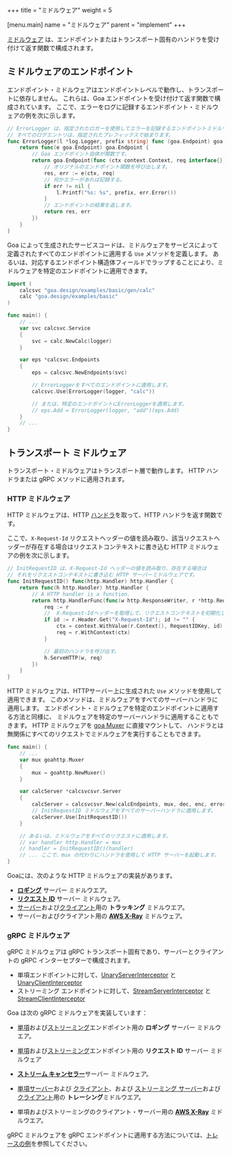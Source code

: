 +++
title = "ミドルウェア"
weight = 5

[menu.main]
name = "ミドルウェア"
parent = "implement"
+++


[ミドルウェア](https://godoc.org/goa.design/goa/v3/middleware) は、エンドポイントまたはトランスポート固有のハンドラを受け付けて返す関数で構成されます。

## ミドルウェアのエンドポイント

エンドポイント・ミドルウェアはエンドポイントレベルで動作し、トランスポートに依存しません。
これらは、Goa エンドポイントを受け付けて返す関数で構成されています。
ここで、エラーをログに記録するエンドポイント・ミドルウェアの例を次に示します。

```go
// ErrorLogger は、指定されたロガーを使用してエラーを記録するエンドポイントミドルウェアです。
// すべてのログエントリは、指定されたプレフィックスで始まります。
func ErrorLogger(l *log.Logger, prefix string) func (goa.Endpoint) goa.Endpoint {
    return func(e goa.Endpoint) goa.Endpoint {
        // Goa エンドポイント自体が関数です。
        return goa.Endpoint(func (ctx context.Context, req interface{}) (interface{}, error) {
            // オリジナルのエンドポイント関数を呼び出します。
            res, err := e(ctx, req)
            // 何かエラーがあれば記録する。
            if err != nil {
                l.Printf("%s: %s", prefix, err.Error())
            }
            // エンドポイントの結果を返します。
            return res, err
        })
    }
}
```

Goa によって生成されたサービスコードは、ミドルウェアをサービスによって定義されたすべてのエンドポイントに適用する `Use` メソッドを定義します。
あるいは、対応するエンドポイント構造体フィールドでラップすることにより、ミドルウェアを特定のエンドポイントに適用できます。

```go
import (
    calcsvc "goa.design/examples/basic/gen/calc"
    calc "goa.design/examples/basic"
)

func main() {
    // ...
    var svc calcsvc.Service
    {
        svc = calc.NewCalc(logger)
    }

    var eps *calcsvc.Endpoints
    {
        eps = calcsvc.NewEndpoints(svc)

        // ErrorLoggerをすべてのエンドポイントに適用します。
        calcsvc.Use(ErrorLogger(logger, "calc"))

        // または、特定のエンドポイントにErrorLoggerを適用します。
        // eps.Add = ErrorLogger(logger, "add")(eps.Add)
    }
    // ...
}
```

## トランスポート ミドルウェア

トランスポート・ミドルウェアはトランスポート層で動作します。 
HTTP ハンドラまたは gRPC メソッドに適用されます。

### HTTP ミドルウェア

HTTP ミドルウェアは、HTTP [ハンドラ](https://golang.org/pkg/net/http/#Handler)を取って、HTTP ハンドラを返す関数です。

ここで、`X-Request-Id` リクエストヘッダーの値を読み取り、該当リクエストヘッダーが存在する場合はリクエストコンテキストに書き込む HTTP ミドルウェアの例を次に示します。

```go
// InitRequestID は、X-Request-Id ヘッダーの値を読み取り、存在する場合は
// それをリクエストコンテキストに書き込む HTTP サーバーミドルウェアです。
func InitRequestID() func(http.Handler) http.Handler {
    return func(h http.Handler) http.Handler {
        // A HTTP handler is a function.
        return http.HandlerFunc(func(w http.ResponseWriter, r *http.Request) {
            req := r
            //  X-Request-Idヘッダーを取得して、リクエストコンテキストを初期化します。
            if id := r.Header.Get("X-Request-Id"); id != "" {
                ctx = context.WithValue(r.Context(), RequestIDKey, id)
                req = r.WithContext(ctx)
            }

            // 最初のハンドラを呼び出す。
            h.ServeHTTP(w, req)
        })
    }
}
```

HTTP ミドルウェアは、HTTPサーバー上に生成された `Use` メソッドを使用して適用できます。
このメソッドは、ミドルウェアをすべてのサーバーハンドラに適用します。
エンドポイント・ミドルウェアを特定のエンドポイントに適用する方法と同様に、
ミドルウェアを特定のサーバーハンドラに適用することもできます。
HTTP ミドルウェアを [goa Muxer](https://godoc.org/goa.design/goa/v3/http#Muxer) に直接マウントして、
ハンドラとは無関係にすべてのリクエストでミドルウェアを実行することもできます。

```go
func main() {
    // ...
    var mux goahttp.Muxer
    {
        mux = goahttp.NewMuxer()
    }

    var calcServer *calcsvcsvr.Server
    {
        calcServer = calcsvcsvr.New(calcEndpoints, mux, dec, enc, errorHandler(logger))
        // InitRequestID ミドルウェアをすべてのサーバーハンドラに適用します。
        calcServer.Use(InitRequestID())
    }

    // あるいは、ミドルウェアをすべてのリクエストに適用します。
    // var handler http.Handler = mux
    // handler = InitRequestID()(handler)
    // ... ここで、mux の代わりにハンドラを使用して HTTP サーバーを起動します。
}
```
Goaには、次のような HTTP ミドルウェアの実装があります。

* [**ロギング**](https://godoc.org/goa.design/goa/v3/http/middleware#Log) サーバー ミドルウエア。
* [**リクエスト ID**](https://godoc.org/goa.design/goa/v3/http/middleware#RequestID) サーバー ミドルウェア。
* [サーバー](https://godoc.org/goa.design/goa/v3/http/middleware#Trace)および[クライアント](https://godoc.org/goa.design/goa/v3/http/middleware#WrapDoer)用の **トラッキング** ミドルウエア。
* サーバーおよびクライアント用の [**AWS X-Ray**](https://godoc.org/goa.design/goa/v3/http/middleware/xray) ミドルウェア。

### gRPC ミドルウェア

gRPC ミドルウェアは gRPC トランスポート固有であり、サーバーとクライアントの gRPC インターセプターで構成されます。

* 単項エンドポイントに対して、[UnaryServerInterceptor](https://godoc.org/google.golang.org/grpc#UnaryServerInterceptor)
と [UnaryClientInterceptor](https://godoc.org/google.golang.org/grpc#UnaryClientInterceptor)
* ストリーミング エンドポイントに対して、[StreamServerInterceptor](https://godoc.org/google.golang.org/grpc#StreamServerInterceptor)
と [StreamClientInterceptor](https://godoc.org/google.golang.org/grpc#StreamClientInterceptor)

Goa は次の gRPC ミドルウェアを実装しています：

* [単項](https://godoc.org/goa.design/goa/v3/grpc/middleware#UnaryServerLog)および[ストリーミング](https://godoc.org/goa.design/goa/v3/grpc/middleware#StreamServerLog)エンドポイント用の **ロギング** サーバー ミドルウエア。

* [単項](https://godoc.org/goa.design/goa/v3/grpc/middleware#UnaryRequestID)および[ストリーミング](https://godoc.org/goa.design/goa/v3/grpc/middleware#StreamRequestID)エンドポイント用の **リクエスト ID** サーバー ミドルウェア

* [**ストリーム キャンセラー**](https://godoc.org/goa.design/goa/v3/grpc/middleware#StreamCanceler)サーバー ミドルウェア。
* [単項サーバー](https://godoc.org/goa.design/goa/v3/grpc/middleware#UnaryServerTrace)および
  [クライアント](https://godoc.org/goa.design/goa/v3/grpc/middleware#UnaryClientTrace)、および
  [ストリーミング サーバー](https://godoc.org/goa.design/goa/v3/grpc/middleware#StreamServerTrace)および
  [クライアント](https://godoc.org/goa.design/goa/v3/grpc/middleware#StreamClientTrace)用の **トレーシング**ミドルウエア。  
* 単項およびストリーミングのクライアント・サーバー用の [**AWS X-Ray**](https://godoc.org/goa.design/goa/v3/grpc/middleware/xray) ミドルウエア。

gRPC ミドルウェアを gRPC エンドポイントに適用する方法については、[トレースの例](https://github.com/goadesign/examples/blob/master/tracing)を参照してください。
